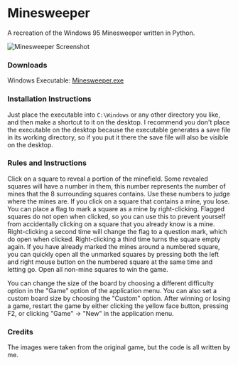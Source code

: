 # Minesweeper

A recreation of the Windows 95 Minesweeper written in Python.

![Minesweeper Screenshot](https://user-images.githubusercontent.com/96622265/177537807-56537f96-fa31-414c-967c-ac4cdb99857b.png)

### Downloads

Windows Executable: [Minesweeper.exe](https://github.com/A-Paint-Brush/Minesweeper/raw/main/Releases/Minesweeper.exe)

### Installation Instructions

Just place the executable into `C:\Windows` or any other directory you like, and then make a shortcut to it on the desktop. I recommend you don't place the executable on the desktop because the executable generates a save file in its working directory, so if you put it there the save file will also be visible on the desktop.

### Rules and Instructions

Click on a square to reveal a portion of the minefield. Some revealed squares will have a number in them, this number represents the number of mines that the 8 surrounding squares contains. Use these numbers to judge where the mines are. If you click on a square that contains a mine, you lose. You can place a flag to mark a square as a mine by right-clicking. Flagged squares do not open when clicked, so you can use this to prevent yourself from accidentally clicking on a square that you already know is a mine. Right-clicking a second time will change the flag to a question mark, which do open when clicked. Right-clicking a third time turns the square empty again. If you have already marked the mines around a numbered square, you can quickly open all the unmarked squares by pressing both the left and right mouse button on the numbered square at the same time and letting go. Open all non-mine squares to win the game.

You can change the size of the board by choosing a different difficulty option in the "Game" option of the application menu. You can also set a custom board size by choosing the "Custom" option. After winning or losing a game, restart the game by either clicking the yellow face button, pressing F2, or clicking "Game" -> "New" in the application menu.

### Credits

The images were taken from the original game, but the code is all written by me.
